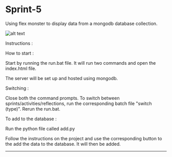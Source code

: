 # Sprint-5

Using flex monster to display data from a mongodb database collection.

![alt text](https://i.ytimg.com/vi/KjTML5PXy4I/maxresdefault.jpg)

Instructions :

How to start :

Start by running the run.bat file. It will run two commands and open the index.html file.

The server will be set up and hosted using mongodb.


Switching :

Close both the command prompts.
To switch between sprints/activities/reflections, run the corresponding batch file "switch (type)".
Rerun the run.bat.


To add to the database :

Run the python file called add.py

Follow the instructions on the project and use the corresponding button to the add the data to the database.
It will then be added.

---------------------------------------------------------------------------------------------------
